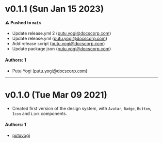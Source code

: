 # v0.1.1 (Sun Jan 15 2023)

#### ⚠️ Pushed to `main`

- Update release.yml 2 (putu.yogi@docscorp.com)
- Update release.yml (putu.yogi@docscorp.com)
- Add release script (putu.yogi@docscorp.com)
- Update package json (putu.yogi@docscorp.com)

#### Authors: 1

- Putu Yogi (putu.yogi@docscorp.com)

---


# v0.1.0 (Tue Mar 09 2021)

- Created first version of the design system, with `Avatar`, `Badge`, `Button`, `Icon` and `Link` components.

#### Authors: 1

- [putuyogi](https://github.com/putuyogi/)
